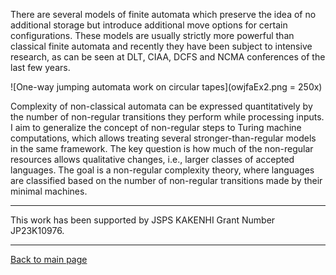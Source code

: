 There are several models of finite automata which preserve the idea of no additional storage but introduce additional move options for certain configurations. 
These models are usually strictly more powerful than classical finite automata and recently they have been subject to intensive research, 
as can be seen at DLT, CIAA, DCFS and NCMA conferences of the last few years.

![One-way jumping automata work on circular tapes](owjfaEx2.png = 250x)

Complexity of non-classical automata can be expressed quantitatively by the number of non-regular transitions they perform while processing inputs. I aim to generalize the concept of non-regular steps to Turing machine computations, which allows treating several stronger-than-regular models in the same framework. The key question is how much of the non-regular resources allows qualitative changes, i.e., larger classes of accepted languages. The goal is a non-regular complexity theory, where languages are classified based on the number of non-regular transitions made by their minimal machines.
___
This work has been supported by JSPS KAKENHI Grant Number JP23K10976.
___
[Back to main page](https://github.com/szfazekas/szfazekas)
